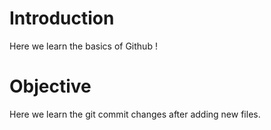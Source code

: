 # Introduction

Here we learn the basics of Github !

# Objective 

Here we learn the git commit changes after adding new files.
